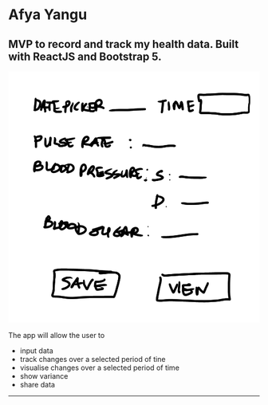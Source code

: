# Afya Yangu

## MVP to record and track my health data. Built with ReactJS and Bootstrap 5.

![Wireframe](/images/app_wireframe.png) 

The app will allow the user to 
* input data
* track changes over a selected period of tine
* visualise changes over a selected period of time
* show variance 
* share data 
-------